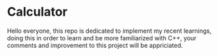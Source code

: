 # Calculator
Hello everyone, this repo is dedicated to implement my recent learnings, doing this in order to learn and be more familiarized with C++, your comments and improvement to this project will be appriciated.
